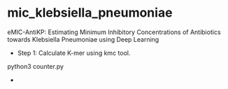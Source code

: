 # mic_klebsiella_pneumoniae
eMIC-AntiKP: Estimating Minimum Inhibitory Concentrations of Antibiotics towards Klebsiella Pneumoniae using Deep Learning

+ Step 1: Calculate K-mer using kmc tool.

python3 counter.py

+ 
